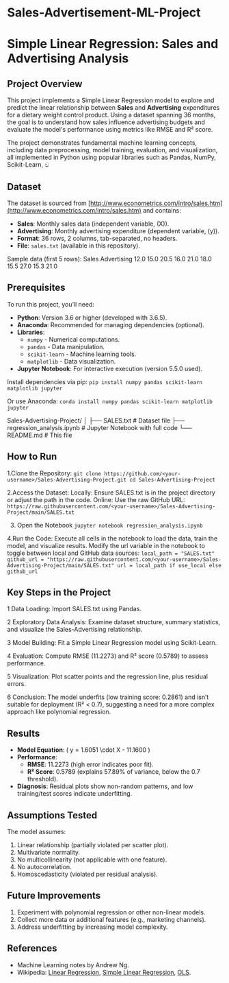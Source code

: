 # Sales-Advertisement-ML-Project
# Simple Linear Regression: Sales and Advertising Analysis

## Project Overview
This project implements a Simple Linear Regression model to explore and predict the linear relationship between **Sales** and **Advertising** expenditures for a dietary weight control product. Using a dataset spanning 36 months, the goal is to understand how sales influence advertising budgets and evaluate the model's performance using metrics like RMSE and R² score.

The project demonstrates fundamental machine learning concepts, including data preprocessing, model training, evaluation, and visualization, all implemented in Python using popular libraries such as Pandas, NumPy, Scikit-Learn, ව

## Dataset
The dataset is sourced from [http://www.econometrics.com/intro/sales.htm](http://www.econometrics.com/intro/sales.htm) and contains:
- **Sales**: Monthly sales data (independent variable, \(X\)).
- **Advertising**: Monthly advertising expenditure (dependent variable, \(y\)).
- **Format**: 36 rows, 2 columns, tab-separated, no headers.
- **File**: `sales.txt` (available in this repository).

Sample data (first 5 rows):
Sales  Advertising
12.0   15.0
20.5   16.0
21.0   18.0
15.5   27.0
15.3   21.0

## Prerequisites
To run this project, you’ll need:
- **Python**: Version 3.6 or higher (developed with 3.6.5).
- **Anaconda**: Recommended for managing dependencies (optional).
- **Libraries**:
  - `numpy` - Numerical computations.
  - `pandas` - Data manipulation.
  - `scikit-learn` - Machine learning tools.
  - `matplotlib` - Data visualization.
- **Jupyter Notebook**: For interactive execution (version 5.5.0 used).

Install dependencies via pip:
`pip install numpy pandas scikit-learn matplotlib jupyter`

Or use Anaconda:
`conda install numpy pandas scikit-learn matplotlib jupyter`

Sales-Advertising-Project/
│
├── SALES.txt              # Dataset file
├── regression_analysis.ipynb  # Jupyter Notebook with full code
└── README.md              # This file

## How to Run
1.Clone the Repository:
`git clone https://github.com/<your-username>/Sales-Advertising-Project.git
cd Sales-Advertising-Project`

2.Access the Dataset:
Locally: Ensure SALES.txt is in the project directory or adjust the path in the code.
Online: Use the raw GitHub URL:
`https://raw.githubusercontent.com/<your-username>/Sales-Advertising-Project/main/SALES.txt`

3. Open the Notebook
`jupyter notebook regression_analysis.ipynb`

4.Run the Code:
Execute all cells in the notebook to load the data, train the model, and visualize results.
Modify the url variable in the notebook to toggle between local and GitHub data sources:
`local_path = "SALES.txt"
github_url = "https://raw.githubusercontent.com/<your-username>/Sales-Advertising-Project/main/SALES.txt"
url = local_path if use_local else github_url`

## Key Steps in the Project
1 Data Loading: Import SALES.txt using Pandas.

2 Exploratory Data Analysis: Examine dataset structure, summary statistics, and visualize the Sales-Advertising relationship.

3 Model Building: Fit a Simple Linear Regression model using Scikit-Learn.


4 Evaluation: Compute RMSE (11.2273) and R² score (0.5789) to assess performance.

5 Visualization: Plot scatter points and the regression line, plus residual errors.

6 Conclusion: The model underfits (low training score: 0.2861) and isn’t suitable for deployment (R² < 0.7), suggesting a need for a more complex approach like polynomial regression.


## Results
- **Model Equation**: \( y = 1.6051 \cdot X - 11.1600 \)
- **Performance**:
  - **RMSE**: 11.2273 (high error indicates poor fit).
  - **R² Score**: 0.5789 (explains 57.89% of variance, below the 0.7 threshold).
- **Diagnosis**: Residual plots show non-random patterns, and low training/test scores indicate underfitting.

## Assumptions Tested
The model assumes:

1. Linear relationship (partially violated per scatter plot).
2. Multivariate normality.
3. No multicollinearity (not applicable with one feature).
4. No autocorrelation.
5. Homoscedasticity (violated per residual analysis).

## Future Improvements
1. Experiment with polynomial regression or other non-linear models.
2. Collect more data or additional features (e.g., marketing channels).
3. Address underfitting by increasing model complexity.

## References
- Machine Learning notes by Andrew Ng.
- Wikipedia: [Linear Regression](https://en.wikipedia.org/wiki/Linear_regression), [Simple Linear Regression](https://en.wikipedia.org/wiki/Simple_linear_regression), [OLS](https://en.wikipedia.org/wiki/Ordinary_least_squares).

